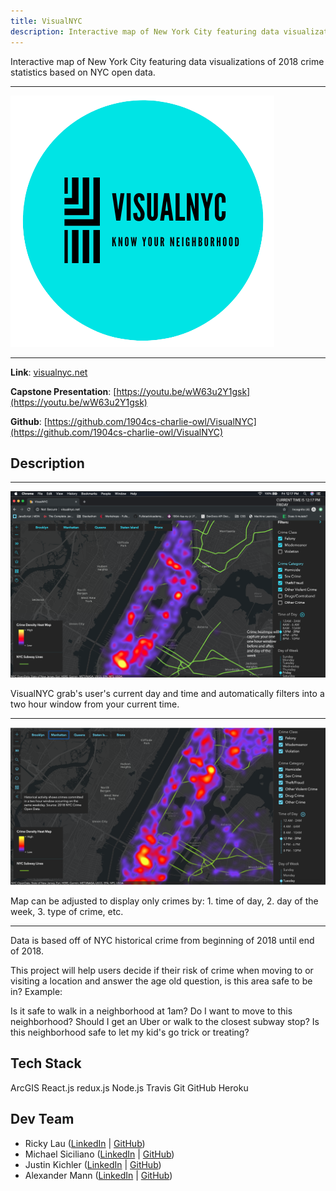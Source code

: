 ```yaml
---
title: VisualNYC
description: Interactive map of New York City featuring data visualizations of crime statistics based on NYC open data.
---
```


Interactive map of New York City featuring data visualizations of 2018 crime statistics based on NYC open data.

---

![](visualnyc-logo.png)

---

**Link**: [visualnyc.net](http://www.visualnyc.net/)

**Capstone Presentation**: [https://youtu.be/wW63u2Y1gsk](https://youtu.be/wW63u2Y1gsk)

**Github**: [https://github.com/1904cs-charlie-owl/VisualNYC](https://github.com/1904cs-charlie-owl/VisualNYC)

## Description

---

![](visualnyc-init.png)

VisualNYC grab's user's current day and time and automatically filters into a two hour window from your current time.

---

![](./visualnyc.png)

Map can be adjusted to display only crimes by: 1. time of day, 2. day of the week, 3. type of crime, etc.

---

Data is based off of NYC historical crime from beginning of 2018 until end of 2018.

This project will help users decide if their risk of crime when moving to or visiting a location and answer the age old question, is this area safe to be in? Example:

Is it safe to walk in a neighborhood at 1am?
Do I want to move to this neighborhood?
Should I get an Uber or walk to the closest subway stop?
Is this neighborhood safe to let my kid's go trick or treating?

## Tech Stack

ArcGIS
React.js
redux.js
Node.js
Travis
Git
GitHub
Heroku

## Dev Team

- Ricky Lau ([LinkedIn](https://www.linkedin.com/in/rickylaudev) | [GitHub](https://github.com/rickylaufitness))
- Michael Siciliano ([LinkedIn](https://www.linkedin.com/in/michael-siciliano-1904/) | [GitHub](https://github.com/msicil))
- Justin Kichler ([LinkedIn](https://www.linkedin.com/in/justinkichler/) | [GitHub](https://github.com/jkichler))
- Alexander Mann ([LinkedIn](https://www.linkedin.com/in/alexandermann2015/) | [GitHub](https://github.com/AlexanderMann2015))
